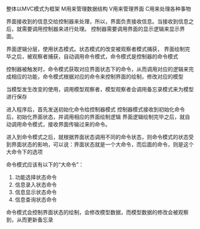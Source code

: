 整体以MVC模式为框架
M用来管理数据结构
V用来管理界面
C用来处理各种事物

界面接收到的信息交给控制器来处理，所以，界面负责接收信息。当接收到信息之后，就需要调用控制器来进行处理。
控制器需要调用界面的显示逻辑来显示界面。

界面逻辑分层，使用状态模式。状态模式的改变被观察者模式捕获，
界面绘制完毕之后，被观察者捕获，自动调用命令模式，命令模式是控制器的命令模式

控制器被触发时，命令模式获取对应界面状态下的命令，从而调用对应的逻辑来完成相应的功能，命令模式根据对应的命令来控制界面的绘制，修改对应的模型

当模型发生改变的使用，调用模型观察者，模型观察者会调用备忘录模式来为模型进行保存

进入程序后，首先发送初始化命令给控制器模式
控制器模式接收到初始化命令后，初始化界面状态，并调用相应的界面绘制逻辑
界面逻辑绘制完毕之后，就自动调用命令模式，接收界面传输过来的命令。

进入到命令模式之后，就根据界面状态调用不同的命令状态，则命令模式的状态受到界面状态的影响，可以说：界面状态就是一个大命令，而后面的命令，则是这个大命令下的选项

命令模式应该有以下的“大命令”：
1. 功能选择状态命令
2. 信息录入状态命令
3. 信息显示状态命令
4. 信息查询状态命令

命令模式会控制界面状态的绘制，会修改模型数据，而模型数据的修改会被观察到，从而更新备忘录

